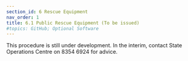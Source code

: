 ```yaml
---
section_id: 6 Rescue Equipment
nav_order: 1
title: 6.1 Public Rescue Equipment (To be issued)
#topics: GitHub; Optional Software
---
```


This procedure is still under development. In the interim, contact State Operations Centre on 8354 6924 for advice.